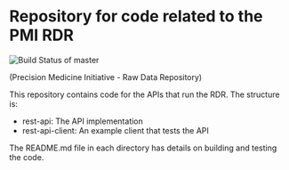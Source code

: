 # Repository for code related to the PMI RDR

![Build Status of master](https://circleci.com/gh/vanderbilt/pmi-data.png?circle-token=be5ab3e1a27746993aa0eca88d90f421b72a2b6e)

(Precision Medicine Initiative - Raw Data Repository)

This repository contains code for the APIs that run the RDR. The structure is:

-   rest-api: The API implementation
-   rest-api-client: An example client that tests the API

The README.md file in each directory has details on building and testing the code.
